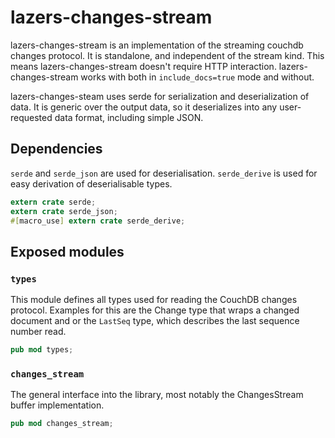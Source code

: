 # lazers-changes-stream

lazers-changes-stream is an implementation of the streaming couchdb changes
protocol. It is standalone, and independent of the stream kind. This means
lazers-changes-stream doesn't require HTTP interaction.
lazers-changes-stream
works with both in `include_docs=true` mode and without.

lazers-changes-steam uses serde for serialization and deserialization of
data.
It is generic over the output data, so it deserializes into any
user-requested
data format, including simple JSON.

## Dependencies

`serde` and `serde_json` are used for deserialisation. `serde_derive` is used for easy derivation of deserialisable types.

```rust
extern crate serde;
extern crate serde_json;
#[macro_use] extern crate serde_derive;
```

## Exposed modules

### `types`

This module defines all types used for reading the CouchDB changes protocol.
Examples for this are the Change type that wraps a changed document and or
the
`LastSeq` type, which describes the last sequence number read.

```rust
pub mod types;
```

### `changes_stream`

The general interface into the library, most notably the ChangesStream
buffer
implementation.

```rust
pub mod changes_stream;
```
